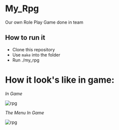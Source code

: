# My_Rpg
Our own Role Play Game done in team

## How to run it
- Clone this repository
- Use ``make`` into the folder
- Run ./my_rpg

# How it look's like in game:
*In Game*

![rpg](https://i.imgur.com/fdIYgo1.png)

*The Menu In Game*

![rpg](https://i.imgur.com/XT2I9UF.png)
